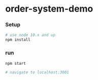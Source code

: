 # order-system-demo

### Setup

```bash
# use node 10.x and up
npm install
```

### run

```bash
npm start

# navigate to localhost:3001
```
